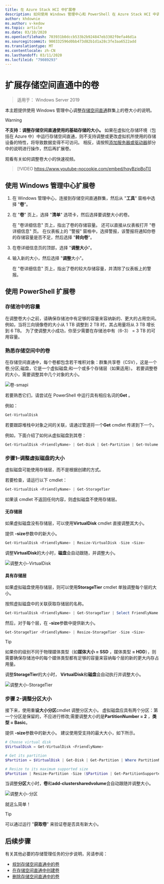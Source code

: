 ```yaml
---
title: 在 Azure Stack HCI 中扩展卷
description: 如何使用 Windows 管理中心和 PowerShell 在 Azure Stack HCI 中调整卷的大小。
author: khdownie
ms.author: v-kedow
ms.topic: article
ms.date: 03/10/2020
ms.openlocfilehash: 703931b0dccb533b2b924847eb3302f0efa46d1a
ms.sourcegitcommit: 900332596d0bb473d82b1d1a28c3fe3aa6522add
ms.translationtype: MT
ms.contentlocale: zh-CN
ms.lasthandoff: 03/11/2020
ms.locfileid: "79089293"
---
```

# <a name="extending-volumes-in-storage-spaces-direct"></a>扩展存储空间直通中的卷
> 适用于： Windows Server 2019

本主题提供使用 Windows 管理中心调整[存储空间直通](/windows-server/storage/storage-spaces/storage-spaces-direct-overview)群集上的卷大小的说明。

> [!WARNING]
> **不支持：调整存储空间直通使用的基础存储的大小。** 如果在虚拟化存储环境（包括在 Azure 中）中运行存储空间直通，则不支持调整或更改虚拟机所使用的存储设备的特性，将导致数据变得不可访问。 相反，请按照[添加服务器或驱动器](/windows-server/storage/storage-spaces/add-nodes)部分中的说明进行操作，然后再扩展卷。

观看有关如何调整卷大小的快速视频。

> [!VIDEO https://www.youtube-nocookie.com/embed/hqyBzipBoTI]

## <a name="extending-volumes-using-windows-admin-center"></a>使用 Windows 管理中心扩展卷

1. 在 Windows 管理中心，连接到存储空间直通群集，然后从 "**工具**" 窗格中选择 "**卷**"。
2. 在 "**卷**" 页上，选择 "**清单**" 选项卡，然后选择要调整大小的卷。

    在 "卷详细信息" 页上，指出了卷的存储容量。 还可以直接从仪表板打开 "卷详细信息" 页。 在仪表板上的 "警报" 窗格中，选择警报，该警报将通知你卷的存储容量是否不足，然后选择 "**转向卷**"。

4. 在卷详细信息页的顶部，选择 "**调整大小**"。
5. 输入新的大小，然后选择 "**调整**大小"。

    在 "卷详细信息" 页上，指出了卷的较大存储容量，并清除了仪表板上的警报。

## <a name="extending-volumes-using-powershell"></a>使用 PowerShell 扩展卷

### <a name="capacity-in-the-storage-pool"></a>存储池中的容量

在调整卷大小之前，请确保存储池中有足够的容量来容纳新的、更大的占用空间。 例如，当将三向镜像卷的大小从 1 TB 调整到 2 TB 时，其占用量将从 3 TB 增长到 6 TB。 为了使调整大小成功，你至少需要在存储池中有（6-3） = 3 TB 的可用容量。

### <a name="familiarity-with-volumes-in-storage-spaces"></a>熟悉存储空间中的卷

在存储空间直通中，每个卷都包含若干堆积对象：群集共享卷（CSV），这是一个卷;分区;磁盘，它是一个虚拟磁盘;和一个或多个存储层（如果适用）。 若要调整卷的大小，需要调整其中几个对象的大小。

![卷-smapi](media/extend-volumes/volumes-in-smapi.png)

若要熟悉它们，请尝试在 PowerShell 中运行具有相应名词的**Get** 。

例如：

```PowerShell
Get-VirtualDisk
```

若要跟踪堆栈中对象之间的关联，请通过管道将一个**Get** cmdlet 传递到下一个。

例如，下面介绍了如何从虚拟磁盘到其卷：

```PowerShell
Get-VirtualDisk <FriendlyName> | Get-Disk | Get-Partition | Get-Volume 
```

### <a name="step-1--resize-the-virtual-disk"></a>步骤1–调整虚拟磁盘的大小

虚拟磁盘可能使用存储层，而不是根据创建的方式。

若要检查，请运行以下 cmdlet：

```PowerShell
Get-VirtualDisk <FriendlyName> | Get-StorageTier 
```

如果该 cmdlet 不返回任何内容，则虚拟磁盘不使用存储层。

#### <a name="no-storage-tiers"></a>无存储层

如果虚拟磁盘没有存储层，可以使用**VirtualDisk** cmdlet 直接调整其大小。

提供 **-size**参数中的新大小。

```PowerShell
Get-VirtualDisk <FriendlyName> | Resize-VirtualDisk -Size <Size>
```

调整**VirtualDisk**的大小时，**磁盘**会自动跟随，并调整大小。

![调整大小-VirtualDisk](media/extend-volumes/Resize-VirtualDisk.gif)

#### <a name="with-storage-tiers"></a>具有存储层

如果虚拟磁盘使用存储层，则可以使用**StorageTier** cmdlet 单独调整每个层的大小。

按照虚拟磁盘中的关联获取存储层的名称。

```PowerShell
Get-VirtualDisk <FriendlyName> | Get-StorageTier | Select FriendlyName
```

然后，对于每个层，在 **-size**参数中提供新大小。

```PowerShell
Get-StorageTier <FriendlyName> | Resize-StorageTier -Size <Size>
```

> [!TIP]
> 如果你的级别不同于物理媒体类型（如**媒体大小 = SSD** ，媒体类型 **= HDD**），则需要确保存储池中的每个媒体类型都有足够的容量来容纳每个层的新的更大内存占用量。

调整**StorageTier**的大小时， **VirtualDisk**和**磁盘**会自动执行并调整大小。

![调整大小-StorageTier](media/extend-volumes/Resize-StorageTier.gif)

### <a name="step-2--resize-the-partition"></a>步骤 2-调整分区大小

接下来，使用重**设大小分区**cmdlet 调整分区大小。 虚拟磁盘应具有两个分区：第一个分区是保留的，不应进行修改;需要调整大小的是**PartitionNumber = 2** ，**类型 = Basic**。

提供 **-size**参数中的新大小。 建议使用受支持的最大大小，如下所示。

```PowerShell
# Choose virtual disk
$VirtualDisk = Get-VirtualDisk <FriendlyName>

# Get its partition
$Partition = $VirtualDisk | Get-Disk | Get-Partition | Where PartitionNumber -Eq 2

# Resize to its maximum supported size 
$Partition | Resize-Partition -Size ($Partition | Get-PartitionSupportedSize).SizeMax
```

当调整**分区**大小时，**卷**和**add-clustersharedvolume**会自动跟随并调整大小。

![调整大小-分区](media/extend-volumes/Resize-Partition.gif)

就这么简单！

> [!TIP]
> 可以通过运行 "**获取卷**" 来验证卷是否具有新大小。

## <a name="next-steps"></a>后续步骤

有关其他必要的存储管理任务的分步说明，另请参阅：

- [规划存储空间直通中的卷](/windows-server/storage/storage-spaces/plan-volumes)
- [在存储空间直通中创建卷](/windows-server/storage/storage-spaces/create-volumes)
- [删除存储空间直通中的卷](/windows-server/storage/storage-spaces/delete-volumes)